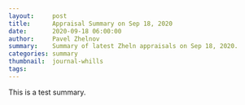 ```yaml
---
layout:     post
title:      Appraisal Summary on Sep 18, 2020
date:       2020-09-18 06:00:00
author:     Pavel Zhelnov
summary:    Summary of latest Zheln appraisals on Sep 18, 2020.
categories: summary
thumbnail:  journal-whills
tags:
---
```


This is a test summary.
